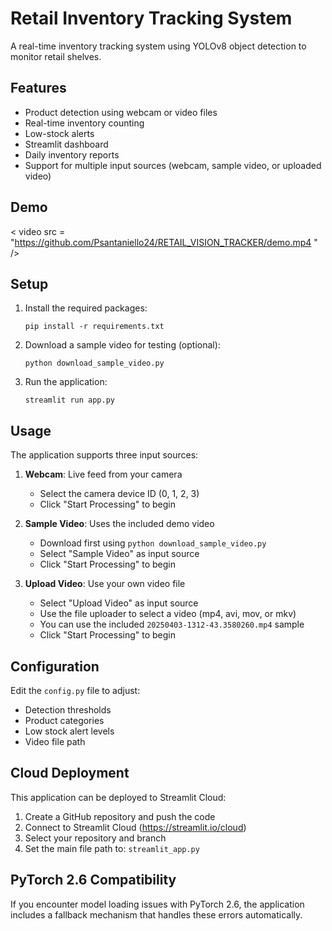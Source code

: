 # Retail Inventory Tracking System

A real-time inventory tracking system using YOLOv8 object detection to monitor retail shelves.

## Features
- Product detection using webcam or video files
- Real-time inventory counting
- Low-stock alerts
- Streamlit dashboard
- Daily inventory reports
- Support for multiple input sources (webcam, sample video, or uploaded video)

## Demo

< video src = "https://github.com/Psantaniello24/RETAIL_VISION_TRACKER/demo.mp4 " />

## Setup
1. Install the required packages:
   ```
   pip install -r requirements.txt
   ```
2. Download a sample video for testing (optional):
   ```
   python download_sample_video.py
   ```
3. Run the application:
   ```
   streamlit run app.py
   ```

## Usage
The application supports three input sources:

1. **Webcam**: Live feed from your camera
   - Select the camera device ID (0, 1, 2, 3)
   - Click "Start Processing" to begin

2. **Sample Video**: Uses the included demo video
   - Download first using `python download_sample_video.py`
   - Select "Sample Video" as input source
   - Click "Start Processing" to begin

3. **Upload Video**: Use your own video file
   - Select "Upload Video" as input source
   - Use the file uploader to select a video (mp4, avi, mov, or mkv)
   - You can use the included `20250403-1312-43.3580260.mp4` sample
   - Click "Start Processing" to begin

## Configuration
Edit the `config.py` file to adjust:
- Detection thresholds
- Product categories
- Low stock alert levels
- Video file path

## Cloud Deployment
This application can be deployed to Streamlit Cloud:

1. Create a GitHub repository and push the code
2. Connect to Streamlit Cloud (https://streamlit.io/cloud)
3. Select your repository and branch
4. Set the main file path to: `streamlit_app.py`

## PyTorch 2.6 Compatibility
If you encounter model loading issues with PyTorch 2.6, the application includes a fallback mechanism that handles these errors automatically. 
